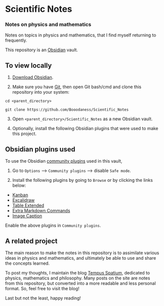 # Scientific Notes

### Notes on physics and mathematics

Notes on topics in physics and mathematics, that I find myself returning to frequently. 

This repository is an [Obsidian](https://obsidian.md/) vault.

## To view locally

1. [Download Obsidian](https://obsidian.md/download).

2. Make sure you have [Git](https://git-scm.com/), then open Git bash/cmd and clone this repository into your system:

```
cd <parent_directory>

git clone https://github.com/Booodaness/Scientific_Notes 
```

3. Open ```<parent_directory>/Scientific_Notes``` as a new Obsidian vault.

4. Optionally, install the following Obsidian plugins that were used to make this project.

## Obsidian plugins used

To use the Obsidian [community plugins](https://obsidian.md/plugins) used in this vault, 

1. Go to ```Options``` --> ```Community plugins``` --> disable ```Safe mode```. 

2. Install the following plugins by going to ```Browse``` or by clicking the links below:

- [Kanban](https://obsidian.md/plugins?search=Kanban#)
- [Excalidraw](https://obsidian.md/plugins?search=excalid#)
- [Table Extended](https://obsidian.md/plugins?search=table%20exte#)
- [Extra Markdown Commands](https://obsidian.md/plugins?search=extra%20mark#)
- [Image Caption](https://obsidian.md/plugins?search=image%20caption#)

Enable the above plugins in ```Community plugins```.

## A related project

The main reason to make the notes in this repository is to assimilate various ideas in physics and mathematics, and ultimately be able to use and share the concepts learned. 

To post my thoughts, I maintain the blog [Tempus Spatium](https://booodaness.github.io/tempus_spatium/), dedicated to physics, mathematics and philosophy. Many posts on the site are notes from this repository, but converted into a more readable and less personal format. So, feel free to visit the blog!

Last but not the least, happy reading!